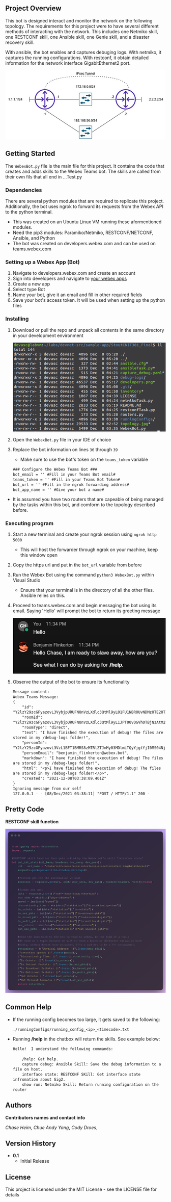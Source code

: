## Project Overview

This bot is designed interact and monitor the network on the following topology.
The requirements for this project were to have several different methods of interacting with the network. This includes one Netmiko skill, one RESTCONF skill, one Ansible skill, one Genie skill, and a disaster recovery skill.

With ansible, the bot enables and captures debuging logs. With netmiko, it captures the running configurations. With restconf, it obtain detailed information for the network interface GigabitEthernet2 port.

![Network Design](/topology.jpg?)

## Getting Started

The `WebexBot.py` file is the main file for this project. It contains the code that creates and adds skills to the Webex Teams bot. The skills are called from their own fils that all end in ...Test.py 

### Dependencies

There are several python modules that are required to replicate this project. Additionally, the bot uses ngrok to forward its requests from the Webex API to the python terminal.

* This was created on an Ubuntu Linux VM running these aformentioned modules. 
* Need the pip3 modules: Paramiko/Netmiko, RESTCONF/NETCONF, Ansible, and Python 
* The bot was created on developers.webex.com and can be used on teams.webex.com

### Setting up a Webex App (Bot)

1. Navigate to developers.webex.com and create an account
2. Sign into developers and navigate to [your webex apps](https://developer.webex.com/my-apps)
3. Create a new app
4. Select type Bot
5. Name your bot, give it an email and fill in other required fields
6. Save your bot's access token. It will be used when setting up the python files

### Installing

1. Download or pull the repo and unpack all contents in the same directory in your development environment

    ![Directory Layout](directory.png)

2. Open the `WebexBot.py` file in your IDE of choice

3. Replace the bot information on lines `36` through `39`
    - Make sure to use the bot's token on the `teams_token` variable

    ```
    ### Configure the Webex Teams Bot ###
    bot_email = '' #Fill in your Teams Bot email#
    teams_token = '' #Fill in your Teams Bot Token#
    bot_url = '' #Fill in the ngrok forwarding address#
    bot_app_name = '' #Give your bot a name#
    ```

* It is assumed you have two routers that are capeable of being managed by the tasks within this bot, and comform to the topology described before.

### Executing program

1. Start a new terminal and create your ngrok session using `ngrok http 5000`
     - This will host the forwarder through ngrok on your machine, keep this window open
2. Copy the https url and put in the `bot_url` variable from before
3. Run the Webex Bot using the command `python3 WebexBot.py` within Visual Studio
    - Ensure that your terminal is in the directory of all the other files. Ansible relies on this.
6. Proceed to teams.webex.com and begin messaging the bot using its email. Saying 'Hello' will prompt the bot to return its greeting message

    ![Talking Bot](response.png)

7. Observe the output of the bot to ensure its functionality

    ```
    Message content:
    Webex Teams Message:
    {
        "id": "Y2lzY29zcGFyazovL3VybjpURUFNOnVzLXdlc3QtMl9yL01FU1NBR0UvNDMzOTE2OTAtNTdkOC0xMWVjLTk2ODYtMjk2NTczODc0Zjlj",
        "roomId": "Y2lzY29zcGFyazovL3VybjpURUFNOnVzLXdlc3QtMl9yL1JPT00vOGVhOTBjNzAtM2U5Ny0xMWVjLWEyZTctZDExZjkwZjI4Yjg2",
        "roomType": "direct",
        "text": "I have finished the execution of debug! The files are stored in my /debug-logs folder!",
        "personId": "Y2lzY29zcGFyazovL3VzL1BFT1BMRS8zMTRlZTJmMy03MDlmLTQyYjgtYjI0MS04Njc0OWJhMDc4Mjk",
        "personEmail": "benjamin_flinkerton@webex.bot",
        "markdown": "I have finished the execution of debug! The files are stored in my /debug-logs folder!",
        "html": "<p>I have finished the execution of debug! The files are stored in my /debug-logs folder!</p>",
        "created": "2021-12-08T03:38:09.401Z"
    }
    Ignoring message from our self
    127.0.0.1 - - [08/Dec/2021 03:38:11] "POST / HTTP/1.1" 200 -
    ```

## Pretty Code

__RESTCONF skill function__

![RESTCONF](restconfTest.png)

## Common Help

* If the running config becomes too large, it gets saved to the following:

    ```
    ./runningConfigs/running_config_<ip>_<timecode>.txt
    ```

* Running __/help__ in the chatbox will return the skills. See example below:

    ```
    Hello!  I understand the following commands:

        /help: Get help.
        capture debug: Ansible Skill: Save the debug information to a file on host.
        interface state: RESTCONF SKill: Get interface state infromation about Gig2.
        show run: Netmiko Skill: Return running configuration on the router
    ```

## Authors

__Contributors names and contact info__

*Chase Heim*, 
*Chue Andy Yang*, 
*Cody Droes*, 

## Version History

* __0.1__
    * Initial Release

## License

This project is licensed under the MIT License - see the LICENSE file for details

